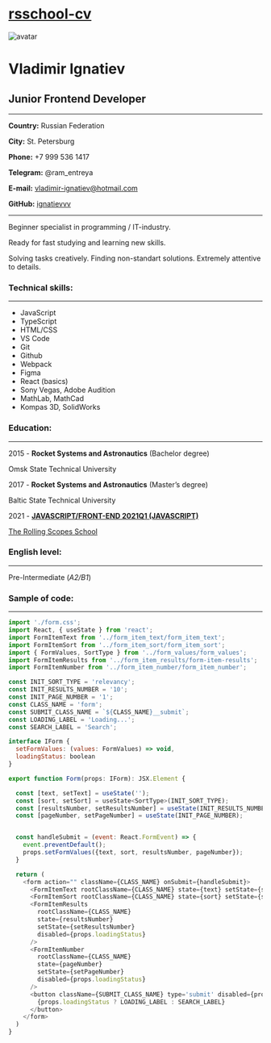 # [rsschool-cv](https://github.com/ignatievvv/rsschool-cv/cv)

![avatar](https://cdn.rs.school/ignatievvv.png?size=192)

# **Vladimir Ignatiev**

## Junior Frontend Developer

---

**Country:** Russian Federation

**City:** St. Petersburg

**Phone:** +7 999 536 1417

**Telegram:** @ram_entreya

**E-mail:** vladimir-ignatiev@hotmail.com

**GitHub:** [ignatievvv](https://github.com/ignatievvv)

---

Beginner specialist in programming / IT-industry.

Ready for fast studying and learning new skills.

Solving tasks creatively. Finding non-standart solutions.
Extremely attentive to details.

### **Technical skills:**

---

- JavaScript
- TypeScript
- HTML/CSS
- VS Code
- Git
- Github
- Webpack
- Figma
- React (basics)
- Sony Vegas, Adobe Audition
- MathLab, MathCad
- Kompas 3D, SolidWorks

### **Education:**

---

2015 - **Rocket Systems and Astronautics** (Bachelor degree)

Omsk State Technical University

2017 - **Rocket Systems and Astronautics** (Master’s degree)

Baltic State Technical University

2021 - [**JAVASCRIPT/FRONT-END 2021Q1 (JAVASCRIPT)**](https://app.rs.school/certificate/ntejfkus)

[The Rolling Scopes School](https://rs.school/)

### **English level:**

---

Pre-Intermediate (_А2/В1_)

### **Sample of code:**

---

```javascript
import './form.css';
import React, { useState } from 'react';
import FormItemText from '../form_item_text/form_item_text';
import FormItemSort from '../form_item_sort/form_item_sort';
import { FormValues, SortType } from '../form_values/form_values';
import FormItemResults from '../form_item_results/form-item-results';
import FormItemNumber from '../form_item_number/form_item_number';

const INIT_SORT_TYPE = 'relevancy';
const INIT_RESULTS_NUMBER = '10';
const INIT_PAGE_NUMBER = '1';
const CLASS_NAME = 'form';
const SUBMIT_CLASS_NAME = `${CLASS_NAME}__submit`;
const LOADING_LABEL = 'Loading...';
const SEARCH_LABEL = 'Search';

interface IForm {
  setFormValues: (values: FormValues) => void,
  loadingStatus: boolean
}

export function Form(props: IForm): JSX.Element {

  const [text, setText] = useState('');
  const [sort, setSort] = useState<SortType>(INIT_SORT_TYPE);
  const [resultsNumber, setResultsNumber] = useState(INIT_RESULTS_NUMBER);
  const [pageNumber, setPageNumber] = useState(INIT_PAGE_NUMBER);


  const handleSubmit = (event: React.FormEvent) => {
    event.preventDefault();
    props.setFormValues({text, sort, resultsNumber, pageNumber});
  }

  return (
    <form action="" className={CLASS_NAME} onSubmit={handleSubmit}>
      <FormItemText rootClassName={CLASS_NAME} state={text} setState={setText} disabled={props.loadingStatus}/>
      <FormItemSort rootClassName={CLASS_NAME} state={sort} setState={setSort} disabled={props.loadingStatus}/>
      <FormItemResults
        rootClassName={CLASS_NAME}
        state={resultsNumber}
        setState={setResultsNumber}
        disabled={props.loadingStatus}
      />
      <FormItemNumber
        rootClassName={CLASS_NAME}
        state={pageNumber}
        setState={setPageNumber}
        disabled={props.loadingStatus}
      />
      <button className={SUBMIT_CLASS_NAME} type='submit' disabled={props.loadingStatus || !text}>
        {props.loadingStatus ? LOADING_LABEL : SEARCH_LABEL}
      </button>
    </form>
  )
}
```
